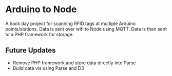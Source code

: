 # Arduino to Node

A hack day project for scanning RFID tags at multiple Arduino points/stations. Data is sent over wifi to Node using MQTT. Data is then sent to a PHP framework for storage.

## Future Updates

* Remove PHP framework and store data directly into Parse
* Build data vis using Parse and D3
